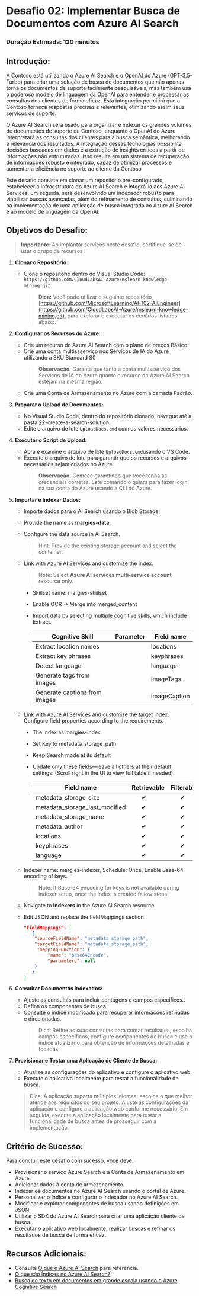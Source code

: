 # Desafio 02: Implementar Busca de Documentos com Azure AI Search

### Duração Estimada: 120 minutos

## Introdução:

A Contoso está utilizando o Azure AI Search e o OpenAI do Azure (GPT-3.5-Turbo) para criar uma solução de busca de documentos que não apenas torna os documentos de suporte facilmente pesquisáveis, mas também usa o poderoso modelo de linguagem da OpenAI para entender e processar as consultas dos clientes de forma eficaz. Esta integração permitirá que a Contoso forneça respostas precisas e relevantes, otimizando assim seus serviços de suporte.

O Azure AI Search será usado para organizar e indexar os grandes volumes de documentos de suporte da Contoso, enquanto o OpenAI do Azure interpretará as consultas dos clientes para a busca semântica, melhorando a relevância dos resultados. A integração dessas tecnologias possibilita decisões baseadas em dados e a extração de insights críticos a partir de informações não estruturadas. Isso resulta em um sistema de recuperação de informações robusto e integrado, capaz de otimizar processos e aumentar a eficiência no suporte ao cliente da Contoso

Este desafio consiste em clonar um repositório pré-configurado, estabelecer a infraestrutura do Azure AI Search e integrá-la aos Azure AI Services. Em seguida, será desenvolvido um indexador robusto para viabilizar buscas avançadas, além do refinamento de consultas, culminando na implementação de uma aplicação de busca integrada ao Azure AI Search e ao modelo de linguagem da OpenAI.

## Objetivos do Desafio:

> **Importante**: Ao implantar serviços neste desafio, certifique-se de usar o grupo de recursos  **<inject key="Resource Group Name"/>**!

1. **Clonar o Repositório:**
   - Clone o repositório dentro do Visual Studio Code: `https://github.com/CloudLabsAI-Azure/mslearn-knowledge-mining.git`.
     > **Dica:** Você pode utilizar o seguinte repositório, [https://github.com/MicrosoftLearning/AI-102-AIEngineer](https://github.com/CloudLabsAI-Azure/mslearn-knowledge-mining.git), para explorar e executar os cenários listados abaixo.

2. **Configurar os Recursos do Azure:**
   - Crie um recurso do Azure AI Search com o plano de preços Básico.
   - Crie uma conta multissserviço nos Serviços de IA do Azure utilizando a SKU Standard S0
      >**Observação:** Garanta que tanto a conta multisserviço dos Serviços de IA do Azure quanto o recurso do Azure AI Search estejam na mesma região.
   - Crie uma Conta de Armazenamento no Azure com a camada Padrão.

3. **Preparar o Upload de Documentos:**
   - No Visual Studio Code, dentro do repositório clonado, navegue até a pasta 22-create-a-search-solution.
   - Edite o arquivo de lote `UploadDocs.cmd` com os valores necessários.

4. **Executar o Script de Upload:**
   - Abra e examine o arquivo de lote `UploadDocs.cmd`usando o VS Code.
   - Execute o arquivo de lote para garantir que os recursos e arquivos necessários sejam criados no Azure.
     > **Observação:** Comece garantindo que você tenha as credenciais corretas. Este comando o guiará para fazer login na sua conta do Azure usando a CLI do Azure.

5. **Importar e Indexar Dados:**
   - Importe dados para o AI Search usando o Blob Storage.
   - Provide the name as **margies-data**.
   - Configure the data source in AI Search.
      > Hint: Provide the existing storage account and select the container.
   - Link with Azure AI Services and customize the index.
      > Note: Select **Azure AI services multi-service account** resource only.
      - Skillset name: margies-skillset
      - Enable OCR → Merge into merged_content
      - Import data by selecting multiple cognitive skills, which include Extract.
   
        | Cognitive Skill | Parameter | Field name |
        | --------------- | ---------- | ---------- |
        | Extract location names | | locations |
        | Extract key phrases | | keyphrases |
        | Detect language | | language |
        | Generate tags from images | | imageTags |
        | Generate captions from images | | imageCaption |
   -  Link with Azure AI Services and customize the target index. Configure field properties according to the requirements.
      - The index as margies-index  
      - Set Key to metadata_storage_path
      - Keep Search mode at its default
      - Update only these fields—leave all others at their default settings: (Scroll right in the UI to view full table if needed).
     
          | Field name | Retrievable | Filterable | Sortable | Facetable | Searchable |
          | ---------- | ----------- | ---------- | -------- | --------- | ---------- |
          | metadata_storage_size | &nbsp;&nbsp;&nbsp;&nbsp;&nbsp;&nbsp;&#10004; | &nbsp;&nbsp;&nbsp;&nbsp;&nbsp;&nbsp;&#10004; | &nbsp;&nbsp;&nbsp;&nbsp;&nbsp;&nbsp;&#10004; | | |
          | metadata_storage_last_modified | &nbsp;&nbsp;&nbsp;&nbsp;&nbsp;&nbsp;&#10004; | &nbsp;&nbsp;&nbsp;&nbsp;&nbsp;&nbsp;&#10004; | &nbsp;&nbsp;&nbsp;&nbsp;&nbsp;&nbsp;&#10004; | | |
          | metadata_storage_name | &nbsp;&nbsp;&nbsp;&nbsp;&nbsp;&nbsp;&#10004; | &nbsp;&nbsp;&nbsp;&nbsp;&nbsp;&nbsp;&#10004; | &nbsp;&nbsp;&nbsp;&nbsp;&nbsp;&nbsp;&#10004; | | &nbsp;&nbsp;&nbsp;&nbsp;&nbsp;&nbsp;&#10004; |
          | metadata_author | &nbsp;&nbsp;&nbsp;&nbsp;&nbsp;&nbsp;&#10004; | &nbsp;&nbsp;&nbsp;&nbsp;&nbsp;&nbsp;&#10004; | &nbsp;&nbsp;&nbsp;&nbsp;&nbsp;&nbsp;&#10004; | &nbsp;&nbsp;&nbsp;&nbsp;&nbsp;&nbsp;&#10004; | &nbsp;&nbsp;&nbsp;&nbsp;&nbsp;&nbsp;&#10004; |
          | locations | &nbsp;&nbsp;&nbsp;&nbsp;&nbsp;&nbsp;&#10004; | &nbsp;&nbsp;&nbsp;&nbsp;&nbsp;&nbsp;&#10004; | | | &nbsp;&nbsp;&nbsp;&nbsp;&nbsp;&nbsp;&#10004; |
          | keyphrases | &nbsp;&nbsp;&nbsp;&nbsp;&nbsp;&nbsp;&#10004; | &nbsp;&nbsp;&nbsp;&nbsp;&nbsp;&nbsp;&#10004; | | | &nbsp;&nbsp;&nbsp;&nbsp;&nbsp;&nbsp;&#10004; |
          | language | &nbsp;&nbsp;&nbsp;&nbsp;&nbsp;&nbsp;&#10004; | &nbsp;&nbsp;&nbsp;&nbsp;&nbsp;&nbsp;&#10004; | | | &nbsp;&nbsp;&nbsp;&nbsp;&nbsp;&nbsp;&#10004; |

   -  Indexer name: margies-indexer, Schedule: Once, Enable Base-64 encoding of keys.

       > Note: If Base-64 encoding for keys is not available during indexer setup, once the index is created fallow steps.
         
   - Navigate to **Indexers** in the Azure AI Search resource
   - Edit JSON and replace the fieldMappings section

     ```json
     "fieldMappings": [
        {
         "sourceFieldName": "metadata_storage_path",
         "targetFieldName": "metadata_storage_path",
          "mappingFunction": {
              "name": "base64Encode",
              "parameters": null
         }
        }
     ]
     ```

6. **Consultar Documentos Indexados:**
   - Ajuste as consultas para incluir contagens e campos específicos..
   - Defina os componentes de busca.
   - Consulte o índice modificado para recuperar informações refinadas e direcionadas.
     > Dica: Refine as suas consultas para contar resultados, escolha campos específicos, configure componentes de busca e use o índice atualizado para obtenção de informações detalhadas e focadas.

7. **Provisionar e Testar uma Aplicação de Cliente de Busca:**
   - Atualize as configurações do aplicativo e configure o aplicativo web.
   - Execute o aplicativo localmente para testar a funcionalidade de busca.
   > Dica: A aplicação suporta múltiplos idiomas; escolha o que melhor atende aos requisitos do seu projeto. Ajuste as configurações da aplicação e configure a aplicação web conforme necessário. Em seguida, execute a aplicação localmente para testar a funcionalidade de busca antes de prosseguir com a implementação.

   <validation step="00185b3f-b0cd-4db1-87bf-d782f730cf95" />
   
## Critério de Sucesso:

Para concluir este desafio com sucesso, você deve:

   - Provisionar o serviço Azure Search e a Conta de Armazenamento em Azure.
   - Adicionar dados à conta de armazenamento.
   - Indexar os documentos no Azure AI Search usando o portal de Azure.
   - Personalizar o índice e configurar o indexador no Azure AI Search.
   - Modificar e explorar componentes de busca usando definições em JSON.
   - Utilizar o SDK do Azure AI Search para criar uma aplicação cliente de busca.
   - Executar o aplicativo web localmente, realizar buscas e refinar os resultados de busca de forma eficaz.

## Recursos Adicionais:

- Consulte [O que é Azure AI Search](https://learn.microsoft.com/en-us/azure/search/search-what-is-azure-search) para referência.
- [O que são Índices no Azure AI Search?](https://learn.microsoft.com/en-us/azure/search/search-what-is-an-index)
- [Busca de texto em documentos em grande escala usando o Azure Cognitive Search](https://benalexkeen.com/searching-document-text-at-scale-using-azure-cognitive-search/)
